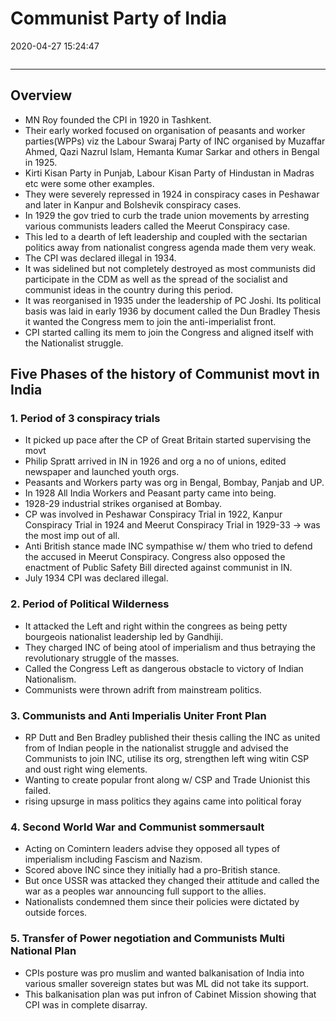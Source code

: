 # Communist Party of India
2020-04-27 15:24:47
```toc
```
---

## Overview
-   MN Roy founded the CPI in 1920 in Tashkent.
-   Their early worked focused on organisation of peasants and worker parties(WPPs) viz the Labour Swaraj Party of INC organised by Muzaffar Ahmed, Qazi Nazrul Islam, Hemanta Kumar Sarkar and others in Bengal in 1925.
-   Kirti Kisan Party in Punjab, Labour Kisan Party of Hindustan in Madras etc were some other examples.
-   They were severely repressed in 1924 in conspiracy cases in Peshawar and later in Kanpur and Bolshevik conspiracy cases.
-   In 1929 the gov tried to curb the trade union movements by arresting various communists leaders called the Meerut Conspiracy case.
-   This led to a dearth of left leadership and coupled with the sectarian politics away from nationalist congress agenda made them very weak.
-   The CPI was declared illegal in 1934.
-   It was sidelined but not completely destroyed as most communists did participate in the CDM as well as the spread of the socialist and communist ideas in the country during this period.
-   It was reorganised in 1935 under the leadership of PC Joshi. Its political basis was laid in early 1936 by document called the Dun Bradley Thesis it wanted the Congress mem to join the anti-imperialist front.
-   CPI started calling its mem to join the Congress and aligned itself with the Nationalist struggle.


## Five Phases of the history of Communist movt in India

### 1. Period of 3 conspiracy trials
- It picked up pace after the CP of Great Britain started supervising the movt
- Philip Spratt arrived in IN in 1926 and org a no of unions, edited newspaper and launched youth orgs.
- Peasants and Workers party was org in Bengal, Bombay, Panjab and UP.
- In 1928 All India Workers and Peasant party came into being.
- 1928-29 industrial strikes organised at Bombay.
- CP was involved in Peshawar Conspiracy Trial in 1922, Kanpur Conspiracy Trial in 1924 and Meerut Conspiracy Trial in 1929-33 -> was the most imp out of all.
- Anti British stance made INC sympathise w/ them who tried to defend the accused in Meerut Conspiracy. Congress also opposed the enactment of Public Safety Bill directed against communist in IN.
- July 1934 CPI was declared illegal.

### 2. Period of Political Wilderness
- It attacked the Left and right within the congrees as being petty bourgeois nationalist leadership led by Gandhiji.
- They charged INC of being atool of imperialism and thus betraying the revolutionary struggle of the masses.
- Called the Congress Left as dangerous obstacle to victory of Indian Nationalism.
- Communists were thrown adrift from mainstream politics.

### 3. Communists and Anti Imperialis Uniter Front Plan
- RP Dutt and Ben Bradley published their thesis calling the INC as united from of Indian people in the nationalist struggle and advised the Communists to join INC, utilise its org, strengthen left wing witin CSP and oust right wing elements.
- Wanting to create popular front along w/ CSP and Trade Unionist this failed.
- rising upsurge in mass politics they agains came into political foray

### 4. Second World War and Communist sommersault
- Acting on Comintern leaders advise they opposed all types of imperialism including Fascism and Nazism.
- Scored above INC since they initially had a pro-British stance.
- But once USSR was attacked they changed their attitude and called the war as a peoples war announcing full support to the allies.
- Nationalists condemned them since their policies were dictated by outside forces.

### 5. Transfer of Power negotiation and Communists Multi National Plan
- CPIs posture was pro muslim and wanted balkanisation of India into various smaller sovereign states but was ML did not take its support.
- This balkanisation plan was put infron of Cabinet Mission showing that CPI was in complete disarray.

